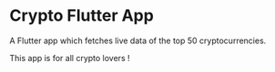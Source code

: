 # Crypto Flutter App

A Flutter app which fetches live data of the top 50 cryptocurrencies.


This app is for all crypto lovers ! 

